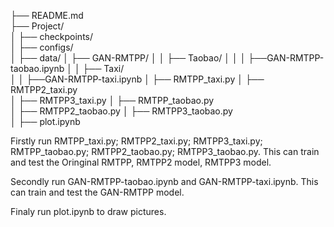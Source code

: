 ├── README.md         
├── Project/             
│   ├── checkpoints/         
│   ├── configs/  
│   ├── data/
│   ├── GAN-RMTPP/
│   │   ├── Taobao/
│   │   │   ├──GAN-RMTPP-taobao.ipynb
│   │   ├── Taxi/  
│   │       ├──GAN-RMTPP-taxi.ipynb
│   ├── RMTPP_taxi.py 
│   ├── RMTPP2_taxi.py   
│   ├── RMTPP3_taxi.py 
│   ├── RMTPP_taobao.py   
│   ├── RMTPP2_taobao.py 
│   ├── RMTPP3_taobao.py  
│   ├── plot.ipynb


Firstly run RMTPP_taxi.py; RMTPP2_taxi.py; RMTPP3_taxi.py; RMTPP_taobao.py; RMTPP2_taobao.py; RMTPP3_taobao.py.
This can train and test the Oringinal RMTPP, RMTPP2 model, RMTPP3 model.

Secondly run GAN-RMTPP-taobao.ipynb and GAN-RMTPP-taxi.ipynb.
This can train and test the GAN-RMTPP model.

Finaly run plot.ipynb to draw pictures.